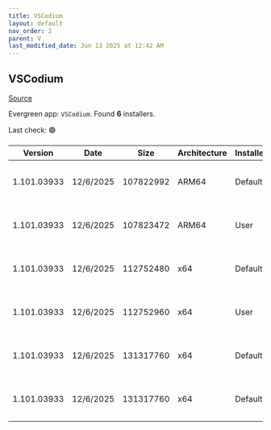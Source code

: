 ```yaml
---
title: VSCodium
layout: default
nav_order: 2
parent: V
last_modified_date: Jun 13 2025 at 12:42 AM
---
```


## VSCodium

[Source](https://vscodium.com)

Evergreen app: `VSCodium`. Found **6** installers.

Last check: 🟢

| Version     | Date      | Size      | Architecture | InstallerType | Type | URI                                                                                                                                                                                                                                  |
| ----------- | --------- | --------- | ------------ | ------------- | ---- | ------------------------------------------------------------------------------------------------------------------------------------------------------------------------------------------------------------------------------------ |
| 1.101.03933 | 12/6/2025 | 107822992 | ARM64        | Default       | exe  | [https://github.com/VSCodium/vscodium/releases/download/1.101.03933/VSCodiumSetup-arm64-1.101.03933.exe](https://github.com/VSCodium/vscodium/releases/download/1.101.03933/VSCodiumSetup-arm64-1.101.03933.exe)                     |
| 1.101.03933 | 12/6/2025 | 107823472 | ARM64        | User          | exe  | [https://github.com/VSCodium/vscodium/releases/download/1.101.03933/VSCodiumUserSetup-arm64-1.101.03933.exe](https://github.com/VSCodium/vscodium/releases/download/1.101.03933/VSCodiumUserSetup-arm64-1.101.03933.exe)             |
| 1.101.03933 | 12/6/2025 | 112752480 | x64          | Default       | exe  | [https://github.com/VSCodium/vscodium/releases/download/1.101.03933/VSCodiumSetup-x64-1.101.03933.exe](https://github.com/VSCodium/vscodium/releases/download/1.101.03933/VSCodiumSetup-x64-1.101.03933.exe)                         |
| 1.101.03933 | 12/6/2025 | 112752960 | x64          | User          | exe  | [https://github.com/VSCodium/vscodium/releases/download/1.101.03933/VSCodiumUserSetup-x64-1.101.03933.exe](https://github.com/VSCodium/vscodium/releases/download/1.101.03933/VSCodiumUserSetup-x64-1.101.03933.exe)                 |
| 1.101.03933 | 12/6/2025 | 131317760 | x64          | Default       | msi  | [https://github.com/VSCodium/vscodium/releases/download/1.101.03933/VSCodium-x64-1.101.03933.msi](https://github.com/VSCodium/vscodium/releases/download/1.101.03933/VSCodium-x64-1.101.03933.msi)                                   |
| 1.101.03933 | 12/6/2025 | 131317760 | x64          | Default       | msi  | [https://github.com/VSCodium/vscodium/releases/download/1.101.03933/VSCodium-x64-updates-disabled-1.101.03933.msi](https://github.com/VSCodium/vscodium/releases/download/1.101.03933/VSCodium-x64-updates-disabled-1.101.03933.msi) |
